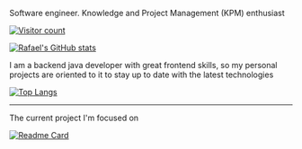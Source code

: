 Software engineer. Knowledge and Project Management (KPM) enthusiast

[![Visitor count](https://shields-io-visitor-counter.herokuapp.com/badge?page=RafaelGB)](https://github.com/RafaelGB)

[![Rafael's GitHub stats](https://github-readme-stats.vercel.app/api?username=RafaelGB)](https://github.com/RafaelGB)

I am a backend java developer with great frontend skills, so my personal projects are oriented to it to stay up to date with the latest technologies

[![Top Langs](https://github-readme-stats.vercel.app/api/top-langs/?username=RafaelGB&layout=compact)](https://github.com/RafaelGB)

---

The current project I'm focused on

[![Readme Card](https://github-readme-stats.vercel.app/api/pin/?username=RafaelGB&repo=obsidian-bd-folder)](https://github.com/RafaelGB/obsidian-bd-folder)

